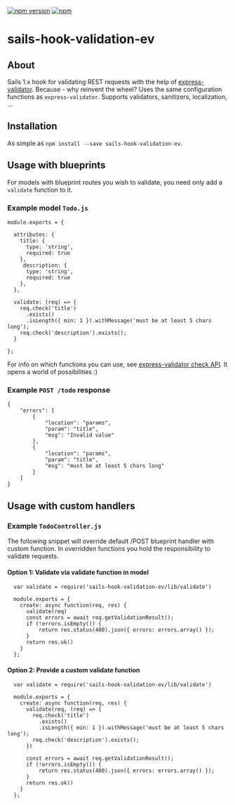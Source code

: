 [![npm version](https://badge.fury.io/js/sails-hook-validation-ev.svg)](https://badge.fury.io/js/sails-hook-validation-ev)
[![npm](https://img.shields.io/npm/dt/sails-hook-validation-ev.svg)]()

# sails-hook-validation-ev

## About

Sails 1.x hook for validating REST requests with the help of [express-validator](https://github.com/express-validator/express-validator). Because - why reinvent the wheel? Uses the same configuration functions as `express-validator`. Supports validators, sanitizers, localization, ...

## Installation

As simple as `npm install --save sails-hook-validation-ev`.

## Usage with blueprints

For models with blueprint routes you wish to validate, you need only add a `validate` function to it.

### Example model `Todo.js`

    module.exports = {

      attributes: {
        title: {    
          type: 'string',   
          required: true    
        },  
         description: { 
          type: 'string',   
          required: true    
        },
      },

      validate: (req) => {
        req.check('title')
          .exists()
          .isLength({ min: 1 }).withMessage('must be at least 5 chars long');
        req.check('description').exists();
      }

    };

For info on which functions you can use, see [express-validator check API](https://express-validator.github.io/docs/check-api.html). It opens a world of possibilities :)

### Example `POST /todo` response

    {
        "errors": [
            {
                "location": "params",
                "param": "title",
                "msg": "Invalid value"
            },
            {
                "location": "params",
                "param": "title",
                "msg": "must be at least 5 chars long"
            }
        ]
    }

## Usage with custom handlers

### Example `TodoController.js`

The following snippet will override default /POST blueprint handler with custom function. In overridden functions you hold the responsibility to validate requests.

#### Option 1: Validate via validate function in model

      var validate = require('sails-hook-validation-ev/lib/validate')

      module.exports = {
        create: async function(req, res) {
          validate(req)
          const errors = await req.getValidationResult();
          if (!errors.isEmpty()) {
              return res.status(400).json({ errors: errors.array() });
          }
          return res.ok()
        }  
      };


#### Option 2: Provide a custom validate function

      var validate = require('sails-hook-validation-ev/lib/validate')

      module.exports = {
        create: async function(req, res) {
          validate(req, (req) => {
            req.check('title')
              .exists()
              .isLength({ min: 1 }).withMessage('must be at least 5 chars long');
            req.check('description').exists();
          })

          const errors = await req.getValidationResult();
          if (!errors.isEmpty()) {
              return res.status(400).json({ errors: errors.array() });
          }
          return res.ok()
        }  
      };
